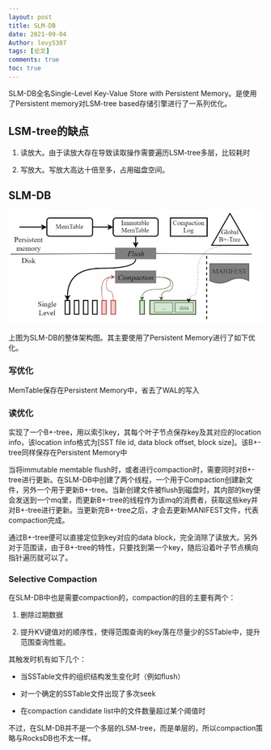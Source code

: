 ```yaml
---
layout: post
title: SLM-DB
date: 2021-09-04
Author: levy5307
tags: [论文]
comments: true
toc: true
---
```


SLM-DB全名Single-Level Key-Value Store with Persistent Memory。是使用了Persistent memory对LSM-tree based存储引擎进行了一系列优化。

## LSM-tree的缺点

1. 读放大。由于读放大存在导致读取操作需要遍历LSM-tree多层，比较耗时

2. 写放大。写放大高达十倍至多，占用磁盘空间。

## SLM-DB

![](../images/SLMDB-arch.jpg)

上图为SLM-DB的整体架构图。其主要使用了Persistent Memory进行了如下优化。

### 写优化

MemTable保存在Persistent Memory中，省去了WAL的写入

### 读优化

实现了一个B+-tree，用以索引key，其每个叶子节点保存key及其对应的location info，该location info格式为[SST file id, data block offset, block size]。该B+-tree同样保存在Persistent Memory中

当将immutable memtable flush时，或者进行compaction时，需要同时对B+-tree进行更新。在SLM-DB中创建了两个线程，一个用于Compaction创建新文件，另外一个用于更新B+-tree。当新创建文件被flush到磁盘时，其内部的key便会发送到一个mq里，而更新B+-tree的线程作为该mq的消费者，获取这些key并对B+-tree进行更新。当更新完B+-tree之后，才会去更新MANIFEST文件，代表compaction完成。

通过B+-tree便可以直接定位到key对应的data block，完全消除了读放大。另外对于范围读，由于B+-tree的特性，只要找到第一个key，随后沿着叶子节点横向指针遍历就可以了。

### Selective Compaction

在SLM-DB中也是需要compaction的，compaction的目的主要有两个：

1. 删除过期数据

2. 提升KV键值对的顺序性，使得范围查询的key落在尽量少的SSTable中，提升范围查询性能。

其触发时机有如下几个：

- 当SSTable文件的组织结构发生变化时（例如flush）

- 对一个确定的SSTable文件出现了多次seek

- 在compaction candidate list中的文件数量超过某个阈值时

不过，在SLM-DB并不是一个多层的LSM-tree，而是单层的，所以compaction策略与RocksDB也不太一样。
